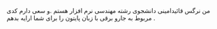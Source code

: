 من نرگس قائیدامینی دانشجوی رشته مهندسی نرم افزار هستم .و سعی دارم کدی مربوط به جارو برقی با زبان پایتون را برای شما ارایه بدهم .
